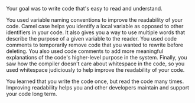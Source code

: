 Your goal was to write code that's easy to read and understand.

You used variable naming conventions to improve the readability of your code. Camel case helps you identify a local variable as opposed to other identifiers in your code. It also gives you a way to use multiple words that describe the purpose of a given variable to the reader. You used code comments to temporarily remove code that you wanted to rewrite before deleting. You also used code comments to add more meaningful explanations of the code's higher-level purpose in the system. Finally, you saw how the compiler doesn't care about whitespace in the code, so you used whitespace judiciously to help improve the readability of your code.

 You learned that you write the code once, but read the code many times. Improving readability helps you and other developers maintain and support your code long term.
